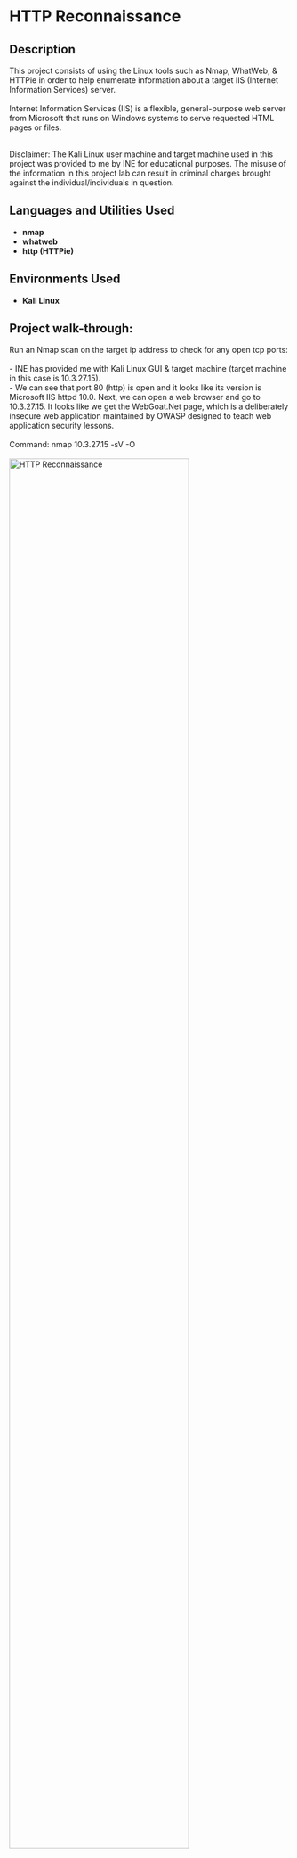 <h1>HTTP Reconnaissance</h1>


<h2>Description</h2>
This project consists of using the Linux tools such as Nmap, WhatWeb, & HTTPie in order to help enumerate information about a target IIS (Internet Information Services) server.
<br />
<br />
Internet Information Services (IIS) is a flexible, general-purpose web server from Microsoft that runs on Windows systems to serve requested HTML pages or files.
<br />
<br />

Disclaimer: The Kali Linux user machine and target machine used in this project was provided to me by INE for educational purposes. The misuse of the information in this project lab can result in criminal charges brought against the individual/individuals in question.
<br />


<h2>Languages and Utilities Used</h2>

- <b>nmap</b>
- <b>whatweb</b>
- <b>http (HTTPie)</b>


<h2>Environments Used </h2>

- <b>Kali Linux</b>

<h2>Project walk-through:</h2>

<p align="left">
Run an Nmap scan on the target ip address to check for any open tcp ports: <br/>
<br/>
- INE has provided me with Kali Linux GUI & target machine (target machine in this case is 10.3.27.15).
<br/>
- We can see that port 80 (http) is open and it looks like its version is Microsoft IIS httpd 10.0.  Next, we can open a web browser and go to 10.3.27.15.  It looks like we get the WebGoat.Net page, which is a deliberately insecure web application maintained by OWASP designed to teach web application security lessons. 
<br/>
<br/>
Command: nmap 10.3.27.15 -sV -O
<br/>
<br/>
<img src="https://i.imgur.com/X9cKbxm.png" height="80%" width="80%" alt="HTTP Reconnaissance" class="center"/>
<br />
<img src="https://i.imgur.com/fiWRAOt.png" height="80%" width="80%" alt="HTTP Reconnaissance" class="center"/>
<br />
<br />
<br />
<br />
<br />
<br />
<br />
Use the WhatWeb tool to enumerate possible valuable information about the target IP: <br/>
<br/>
- We can see that the whatweb tool is able to enumerate a lot of information about the target machine.
<br/>
- For example, it looks like the we can verify that the IIS Server vesion is 10.0, the ASP.NET version is 4.0.30319, the XXS Protection is set to 0 which means it does not have cross site scripting protection, and the default page of the target is /Default.aspx
<br/>
<br/>
Command: whatweb 10.3.27.15
<br/>
<br/>
<img src="https://i.imgur.com/AqC1yvr.png" height="80%" width="80%" alt="HTTP Reconnaissance" class="center"/>
<br />
<br />
<br />
<br />
<br />
<br />
<br />
Another tool we can use to enumerate valuable information about the target IP is HTTPie: <br/>
<br/>
- HTTPie is designed for testing, debugging, and generally interacting with APIs & HTTP servers. The http & https commands allow for creating and sending arbitrary HTTP requests. They use simple and natural syntax and provide formatted and colorized output.
<br/>
- We can see that we are able to enumerate some of the same information as the WhatWeb tool.
<br/>
<br/>
Command: http 10.3.27.15
<br/>
<br/>
<img src="https://i.imgur.com/opaXDRV.png" height="80%" width="80%" alt="HTTP Reconnaissance" class="center"/>
<br />
<br />
<br />
<br />
<br />
<br />
<br />
Use the Dirb tool to help find other directories on the target machine site: <br/>
<br/>
- Dirb is a command line tool you can use to fuzz web sites or web apps. Dirb finds files and directories on your target site that are not directly linked from a publicly accessible page on the site or from the Internet. This means Dirb can map out your target beyond what you may find by just browsing the site yourself.
<br/>
- We can see that we are able to enumerate some other directories associated with http://10.3.27.15.
<br/>
<br/>
Command: dirb http://10.3.27.15
<br/>
<br/>
<img src="https://i.imgur.com/adXEKn3.png" height="80%" width="80%" alt="HTTP Reconnaissance" class="center"/>
<br />
<img src="https://i.imgur.com/oVJywax.png" height="80%" width="80%" alt="HTTP Reconnaissance" class="center"/>
<br />
<img src="https://i.imgur.com/s9lZagz.png" height="80%" width="80%" alt="HTTP Reconnaissance" class="center"/>
<br />
<br />
<br />
<br />
<br />
<br />
<br />
Use Nmap scripts to enumerate information about the http server: <br/>
<br/>
- As seen down below, we can also use Nmap scripts to enumerate information about the http server. 
<br/>
- The http-header script will enumerate information, such as server version, ASP.NET version, XSS protection information, etc.  
<br/>
- The http-enum script will try to find directories that may be of importance.   
<br/>
- We can also see the type of http methods that are supported which can be extremely useful future information. 
<br/>
<br/>
- Note: I am using a different target IP as before in this example below. 
<br/>
<br/>
Commands: nmap 10.3.17.11 -sv
<br/>
nmap 10.3.17.11 -p 80 -sV --script http-headers
<br/>
nmap 10.3.17.11 -p 80 -sV --script http-enum
<br/>
nmap 10.3.17.11 -p 80 -sV --script http-methods --script-args http-methods.url-path=/webdav/
<br/>
nmap 10.3.17.11 -p 80 -sV --script http-webdav-scan --script-args http-methods.url-path=/webdav/
<br/>
<br/>
<img src="https://i.imgur.com/3fCgcB2.png" height="80%" width="80%" alt="HTTP Reconnaissance" class="center"/>
<br />
<img src="https://i.imgur.com/n0gmU7L.png" height="80%" width="80%" alt="HTTP Reconnaissance" class="center"/>
<br />
<img src="https://i.imgur.com/EQ6gfbm.png" height="80%" width="80%" alt="HTTP Reconnaissance" class="center"/>
<br />
<img src="https://i.imgur.com/8VjVQXg.png" height="80%" width="80%" alt="HTTP Reconnaissance" class="center"/>
<br />
<img src="https://i.imgur.com/d3hqfLh.png" height="80%" width="80%" alt="HTTP Reconnaissance" class="center"/>
<br />
<br />
<br />
<br />
<br />
<br />
<br />



</p>
